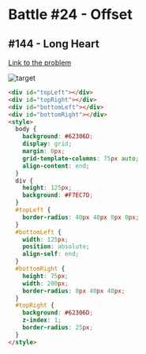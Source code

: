 # Battle #24 - Offset

## #144 - Long Heart

[Link to the problem](https://cssbattle.dev/play/144)

![target](https://cssbattle.dev/targets/144.png)


```html
<div id="topLeft"></div>
<div id="topRight"></div>
<div id="bottomLeft"></div>
<div id="bottomRight"></div>
<style>
  body {
    background: #62306D;
    display: grid;
    margin: 0px;
    grid-template-columns: 75px auto;
    align-content: end;
  }
  div {
    height: 125px;
    background: #F7EC7D;
  }
  #topLeft {
    border-radius: 40px 40px 0px 0px;
  }
  #bottomLeft {
    width: 125px;
    position: absolute;
    align-self: end;
  }
  #bottomRight {
    height: 75px;
    width: 200px;
    border-radius: 0px 40px 40px;
  }
  #topRight {
    background: #62306D;
    z-index: 1;
    border-radius: 25px;
  }
</style>

```
